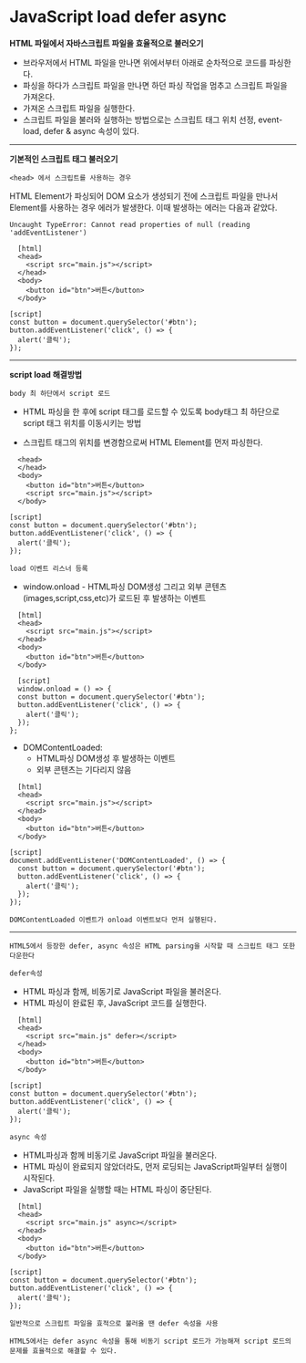 # JavaScript load defer async

**HTML 파일에서 자바스크립트 파일을 효율적으로 불러오기**

- 브라우저에서 HTML 파일을 만나면 위에서부터 아래로 순차적으로 코드를 파싱한다.
- 파싱을 하다가 스크립트 파일을 만나면 하던 파싱 작업을 멈추고 스크립트 파일을 가져온다.
- 가져온 스크립트 파일을 실행한다.
- 스크립트 파일을 불러와 실행하는 방법으로는 스크립트 태그 위치 선정, event-load, defer & async 속성이 있다.

<hr />

**기본적인 스크립트 태그 불러오기**

`<head> 에서 스크립트를 사용하는 경우`

HTML Element가 파싱되어 DOM 요소가 생성되기 전에 스크립트 파일을 만나서 Element를 사용하는 경우 에러가 발생한다. 이때 발생하는 에러는 다음과 같았다.

`Uncaught TypeError: Cannot read properties of null (reading 'addEventListener')`

```
  [html]
  <head>
    <script src="main.js"></script>
  </head>
  <body>
    <button id="btn">버튼</button>
  </body>

[script]
const button = document.querySelector('#btn');
button.addEventListener('click', () => {
  alert('클릭');
});
```

<hr />

**script load 해결방법**

`body 최 하단에서 script 로드`

- HTML 파싱을 한 후에 script 태그를 로드할 수 있도록 body태그 최 하단으로 script 태그 위치를 이동시키는 방법

- 스크립트 태그의 위치를 변경함으로써 HTML Element를 먼저 파싱한다.

```
  <head>
  </head>
  <body>
    <button id="btn">버튼</button>
    <script src="main.js"></script>
  </body>

[script]
const button = document.querySelector('#btn');
button.addEventListener('click', () => {
  alert('클릭');
});
```

`load 이벤트 리스너 등록`

- window.onload - HTML파싱 DOM생성 그리고 외부 콘텐츠(images,script,css,etc)가 로드된 후 발생하는 이벤트

```
  [html]
  <head>
    <script src="main.js"></script>
  </head>
  <body>
    <button id="btn">버튼</button>
  </body>

  [script]
  window.onload = () => {
  const button = document.querySelector('#btn');
  button.addEventListener('click', () => {
    alert('클릭');
  });
};
```

- DOMContentLoaded:
  - HTML파싱 DOM생성 후 발생하는 이벤트
  - 외부 콘텐츠는 기다리지 않음

```
  [html]
  <head>
    <script src="main.js"></script>
  </head>
  <body>
    <button id="btn">버튼</button>
  </body>

[script]
document.addEventListener('DOMContentLoaded', () => {
  const button = document.querySelector('#btn');
  button.addEventListener('click', () => {
    alert('클릭');
  });
});
```

`DOMContentLoaded 이벤트가 onload 이벤트보다 먼저 실행된다.`

<hr />

`HTML5에서 등장한 defer, async 속성은 HTML parsing을 시작할 때 스크립트 태그 또한 다운한다`

`defer속성`

- HTML 파싱과 함께, 비동기로 JavaScript 파일을 불러온다.
- HTML 파싱이 완료된 후, JavaScript 코드를 실행한다.

```
  [html]
  <head>
    <script src="main.js" defer></script>
  </head>
  <body>
    <button id="btn">버튼</button>
  </body>

[script]
const button = document.querySelector('#btn');
button.addEventListener('click', () => {
  alert('클릭');
});
```

`async 속성`

- HTML파싱과 함께 비동기로 JavaScript 파일을 불러온다.
- HTML 파싱이 완료되지 않았더라도, 먼저 로딩되는 JavaScript파일부터 실행이 시작된다.
- JavaScript 파일을 실행할 때는 HTML 파싱이 중단된다.

```
  [html]
  <head>
    <script src="main.js" async></script>
  </head>
  <body>
    <button id="btn">버튼</button>
  </body>

[script]
const button = document.querySelector('#btn');
button.addEventListener('click', () => {
  alert('클릭');
});
```

`일반적으로 스크립트 파일을 효적으로 불러올 땐 defer 속성을 사용`

`HTML5에서는 defer async 속성을 통해 비동기 script 로드가 가능해져 script 로드의 문제를 효율적으로 해결할 수 있다.`
